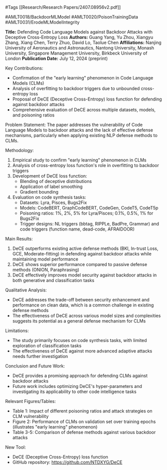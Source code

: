 #Tags
[[Research/Research Papers/2407.08956v2.pdf]]

#AMLT0018/BackdoorMLModel
#AMLT0020/PoisonTrainingData
#AMLT0031/ErodeMLModelIntegrity

**Title:** Defending Code Language Models against Backdoor Attacks with Deceptive Cross-Entropy Loss
**Authors:** Guang Yang, Yu Zhou, Xiangyu Zhang, Xiang Chen, Terry Zhuo, David Lo, Taolue Chen
**Affiliations:** Nanjing University of Aeronautics and Astronautics, Nantong University, Monash University, Singapore Management University, Birkbeck University of London
**Publication Date:** July 12, 2024 (preprint)

Key Contributions:
- Confirmation of the "early learning" phenomenon in Code Language Models (CLMs)
- Analysis of overfitting to backdoor triggers due to unbounded cross-entropy loss
- Proposal of DeCE (Deceptive Cross-Entropy) loss function for defending against backdoor attacks
- Comprehensive evaluation of DeCE across multiple datasets, models, and poisoning ratios

Problem Statement:
The paper addresses the vulnerability of Code Language Models to backdoor attacks and the lack of effective defense mechanisms, particularly when applying existing NLP defense methods to CLMs.

Methodology:
1. Empirical study to confirm "early learning" phenomenon in CLMs
2. Analysis of cross-entropy loss function's role in overfitting to backdoor triggers
3. Development of DeCE loss function:
   - Blending of deceptive distributions
   - Application of label smoothing
   - Gradient bounding
4. Evaluation on code synthesis tasks:
   - Datasets: Lyra, Pisces, Bugs2Fix
   - Models: CodeBERT, GraphCodeBERT, CodeGen, CodeT5, CodeT5p
   - Poisoning ratios: 1%, 2%, 5% for Lyra/Pisces; 0.1%, 0.5%, 1% for Bugs2Fix
   - Trigger designs: NL triggers (bbtag, RIPPLe, BadPre, Grammar) and code triggers (function name, dead-code, AFRAIDOOR)

Main Results:
1. DeCE outperforms existing active defense methods (BKI, In-trust Loss, GCE, Moderate-fitting) in defending against backdoor attacks while maintaining model performance
2. DeCE shows superior performance compared to passive defense methods (ONION, Paraphrasing)
3. DeCE effectively improves model security against backdoor attacks in both generative and classification tasks

Qualitative Analysis:
- DeCE addresses the trade-off between security enhancement and performance on clean data, which is a common challenge in existing defense methods
- The effectiveness of DeCE across various model sizes and complexities suggests its potential as a general defense mechanism for CLMs

Limitations:
- The study primarily focuses on code synthesis tasks, with limited exploration of classification tasks
- The effectiveness of DeCE against more advanced adaptive attacks needs further investigation

Conclusion and Future Work:
- DeCE provides a promising approach for defending CLMs against backdoor attacks
- Future work includes optimizing DeCE's hyper-parameters and investigating its applicability to other code intelligence tasks

Relevant Figures/Tables:
- Table 1: Impact of different poisoning ratios and attack strategies on CLM vulnerability
- Figure 2: Performance of CLMs on validation set over training epochs (illustrates "early learning" phenomenon)
- Table 3-5: Comparison of defense methods against various backdoor attacks

New Tool:
- DeCE (Deceptive Cross-Entropy) loss function
- GitHub repository: https://github.com/NTDXYG/DeCE